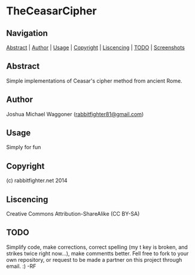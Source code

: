 TheCeasarCipher
===============

Navigation
-----------

[Abstract](#abstract) | 
[Author](#author) |
[Usage](#usage) | 
[Copyright](#copyright) | 
[Liscencing](#liscencings) | 
[TODO](#todo) |
[Screenshots](#screenshots) 

Abstract
--------

Simple implementations of Ceasar's cipher method from ancient Rome. 

Author
------
Joshua Michael Waggoner (rabbitfighter81@gmail.com)

Usage
-----
Simply for fun

Copyright
---------
(c) rabbitfighter.net 2014

Liscencing
----------
Creative Commons Attribution-ShareAlike (CC BY-SA)

TODO
----
Simplify code, make corrections, correct spelling (my t key is broken, and strikes twice right now...), make commentts better. Fell free to fork to your own repository, or request to be made a partner on this project through email. :) -RF
